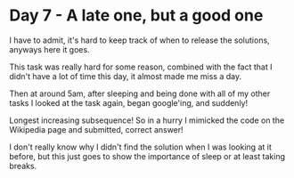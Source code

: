 # Day 7 - A late one, but a good one

I have to admit, it's hard to keep track of when to release the solutions, anyways here it goes.

This task was really hard for some reason, combined with the fact that I didn't have a lot of time this day, it almost made me miss a day.

Then at around 5am, after sleeping and being done with all of my other tasks I looked at the task again, began google'ing, and suddenly!

Longest increasing subsequence! So in a hurry I mimicked the code on the Wikipedia page and submitted, correct answer!

I don't really know why I didn't find the solution when I was looking at it before, but this just goes to show the importance of sleep or at least taking breaks.
